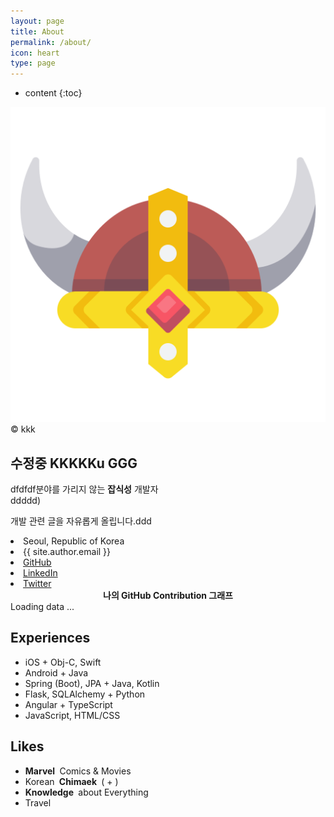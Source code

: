 ```yaml
---
layout: page
title: About
permalink: /about/
icon: heart
type: page
---
```


* content
{:toc}


<div class="about">
  <div class="about-profile">
    <div class="about-profile-image">
      <img src="/assets/pic/_SIG_kkogggokk.png" alt="dfjkdfjlk">
      <div>&copy; kkk</div>
    </div>

<div class="about-profile-content">
    <h2><span>수정중</span> KKKKK<span>u</span> GGG</h2>

<p>
dfdfdf분야를 가리지 않는 <b>잡식성</b> 개발자 <i class="fas fa-robot fa-fw"></i><br>
<span class="whisper">ddddd<i class="far fa-smile fa-fw"></i>)</span>
</p>
<p>
개발 관련 글을 자유롭게 올립니다.ddd
</p>

<div class="about-profile-content-contacts">
<li>
    <i class="fas fa-map-marker-alt fa-fw"></i>
    <span>Seoul, Republic of Korea</span>
</li>
<li>
    <i class="far fa-envelope fa-fw"></i>
    <span>{{ site.author.email }}</span>
</li>
<li>
    <a href="{{ site.social.links[0] }}" target="_blank">
    <i class="fab fa-github fa-fw"></i>
    <span>GitHub</span>
    </a>
</li>
<li>
    <a href="{{ site.social.links[1] }}" target="_blank">
    <i class="fab fa-linkedin fa-fw"></i>
    <span>LinkedIn</span>
    </a>
</li>
<li>
    <a href="{{ site.social.links[2] }}" target="_blank">
    <i class="fab fa-twitter fa-fw"></i>
    <span>Twitter</span>
    </a>
</li>
</div>
</div>
  </div>

  <div class="about-graph">
    <!-- Include the library. -->
    <script
    src="https://unpkg.com/github-calendar@latest/dist/github-calendar.min.js"
    ></script>

<!-- Optionally, include the theme (if you don't want to struggle to write the CSS) -->
<link
rel="stylesheet"
href="https://unpkg.com/github-calendar@latest/dist/github-calendar-responsive.css"
/>

<div>
    <!-- Prepare a container for your calendar. -->
    <div style="text-align: center;"><strong>나의 GitHub Contribution 그래프</strong></div> 
    <div class="calendar">
        <!-- Loading stuff -->
        Loading data ...
    </div>
</div>

<script>
    GitHubCalendar(".calendar", "kkogggokkk", { responsive: true, tooltips: false, global_stats: false}).then(function() {
        // delete the space underneath the module bar which is caused by minheight 
        document.getElementsByClassName('calendar')[0].style.minHeight = "100px";
        // hide more and less legen below the contribution graph
        document.getElementsByClassName('contrib-legend')[0].style.display = "none";
    });
</script>
  </div>

  <div class="about-content">
    <div class="about-content-left">
      <h2><i class="fas fa-hat-wizard fa-fw"></i> Experiences</h2>
      <ul>
        <li class="rank-1"><i class="far fa-check-square fa-fw"></i> iOS + Obj-C, Swift</li>
        <li class="rank-2"><i class="far fa-check-square fa-fw"></i> Android + Java</li>
        <li class="rank-1"><i class="far fa-check-square fa-fw"></i> Spring (Boot), JPA + Java, Kotlin</li>
        <li class="rank-2"><i class="far fa-check-square fa-fw"></i> Flask, SQLAlchemy + Python</li>
        <li class="rank-2"><i class="far fa-check-square fa-fw"></i> Angular + TypeScript</li>
        <li class="rank-3"><i class="far fa-check-square fa-fw"></i> JavaScript, HTML/CSS</li>
      </ul>
    </div>
  
<div class="about-content-right">
    <h2><i class="far fa-thumbs-up fa-fw"></i> Likes</h2>
    <ul>
    <li>
        <i class="far fa-check-square fa-fw"></i>
        <b>Marvel&nbsp;</b> Comics & Movies
    </li>
    <li>
        <i class="far fa-check-square fa-fw"></i>
        Korean <b>&nbsp;Chimaek&nbsp;</b>
        (<i class="fas fa-drumstick-bite fa-fw"></i> + <i class="fas fa-beer fa-fw"></i>)
    </li>
    <li>
        <i class="far fa-check-square fa-fw"></i>
        <b>Knowledge&nbsp;</b> about Everything
    </li>
    <li>
        <i class="far fa-check-square fa-fw"></i>
        Travel&nbsp;
        <i class="fas fa-suitcase-rolling fa-fw"></i>&nbsp;
        <i class="fas fa-car-side fa-fw"></i>&nbsp;
        <i class="fas fa-plane fa-fw"></i>&nbsp;
        <i class="fas fa-camera fa-fw"></i>
    </li>
    </ul>
</div>
  </div>
</div>
